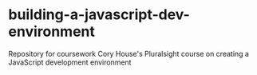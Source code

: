 # building-a-javascript-dev-environment
Repository for coursework Cory House's Pluralsight course on creating a JavaScript development environment
